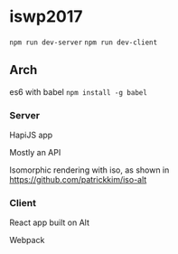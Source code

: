 # iswp2017

`npm run dev-server`
`npm run dev-client`

## Arch

es6 with babel `npm install -g babel`

### Server

HapiJS app

Mostly an API

Isomorphic rendering with iso, as shown in https://github.com/patrickkim/iso-alt

### Client

React app built on Alt

Webpack
